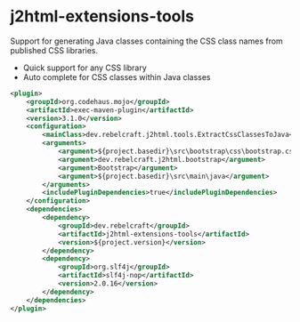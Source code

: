 # j2html-extensions-tools

Support for generating Java classes containing the CSS class names from published CSS libraries.

* Quick support for any CSS library
* Auto complete for CSS classes within Java classes

```xml
<plugin>
    <groupId>org.codehaus.mojo</groupId>
    <artifactId>exec-maven-plugin</artifactId>
    <version>3.1.0</version>
    <configuration>
        <mainClass>dev.rebelcraft.j2html.tools.ExtractCssClassesToJava</mainClass>
        <arguments>
            <argument>${project.basedir}\src\bootstrap\css\bootstrap.css</argument>
            <argument>dev.rebelcraft.j2html.bootstrap</argument>
            <argument>Bootstrap</argument>
            <argument>${project.basedir}\src\main\java</argument>
        </arguments>
        <includePluginDependencies>true</includePluginDependencies>
    </configuration>
    <dependencies>
        <dependency>
            <groupId>dev.rebelcraft</groupId>
            <artifactId>j2html-extensions-tools</artifactId>
            <version>${project.version}</version>
        </dependency>
        <dependency>
            <groupId>org.slf4j</groupId>
            <artifactId>slf4j-nop</artifactId>
            <version>2.0.16</version>
        </dependency>
    </dependencies>
</plugin>

```